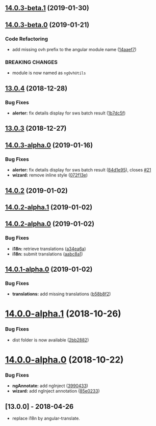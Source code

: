 ## [14.0.3-beta.1](https://github.com/ovh-ux/ng-ovh-utils/compare/v14.0.3-beta.0...v14.0.3-beta.1) (2019-01-30)



## [14.0.3-beta.0](https://github.com/ovh-ux/ng-ovh-utils/compare/v14.0.3-alpha.0...v14.0.3-beta.0) (2019-01-21)


### Code Refactoring

* add missing ovh prefix to the angular module name ([14aaef7](https://github.com/ovh-ux/ng-ovh-utils/commit/14aaef7))


### BREAKING CHANGES

* module is now named as `ngOvhUtils`



## [13.0.4](https://github.com/ovh-ux/ng-ovh-utils/compare/v13.0.3...v13.0.4) (2018-12-28)


### Bug Fixes

* **alerter:** fix details display for sws batch result  ([1b7dc5f](https://github.com/ovh-ux/ng-ovh-utils/commit/1b7dc5f))



## [13.0.3](https://github.com/ovh-ux/ng-ovh-utils/compare/v14.0.0-alpha.1...v13.0.3) (2018-12-27)



## [14.0.3-alpha.0](https://github.com/ovh-ux/ovh-utils-angular/compare/v14.0.2...v14.0.3-alpha.0) (2019-01-16)


### Bug Fixes

* **alerter:** fix details display for sws batch result ([84d1e95](https://github.com/ovh-ux/ovh-utils-angular/commit/84d1e95)), closes [#21](https://github.com/ovh-ux/ovh-utils-angular/issues/21)
* **wizard:** remove inline style ([072f13e](https://github.com/ovh-ux/ovh-utils-angular/commit/072f13e))



## [14.0.2](https://github.com/ovh-ux/ovh-utils-angular/compare/v14.0.2-alpha.1...v14.0.2) (2019-01-02)



## [14.0.2-alpha.1](https://github.com/ovh-ux/ovh-utils-angular/compare/v14.0.2-alpha.0...v14.0.2-alpha.1) (2019-01-02)



## [14.0.2-alpha.0](https://github.com/ovh-ux/ovh-utils-angular/compare/v14.0.1-alpha.0...v14.0.2-alpha.0) (2019-01-02)


### Bug Fixes

* **i18n:** retrieve translations ([a34ea6a](https://github.com/ovh-ux/ovh-utils-angular/commit/a34ea6a))
* **i18n:** submit translations ([aabc8a1](https://github.com/ovh-ux/ovh-utils-angular/commit/aabc8a1))



## [14.0.1-alpha.0](https://github.com/ovh-ux/ovh-utils-angular/compare/v14.0.0-alpha.1...v14.0.1-alpha.0) (2019-01-02)


### Bug Fixes

* **translations:** add missing translations ([b58b8f2](https://github.com/ovh-ux/ovh-utils-angular/commit/b58b8f2))



<a name="14.0.0-alpha.1"></a>
# [14.0.0-alpha.1](https://github.com/ovh-ux/ovh-utils-angular/compare/v14.0.0-alpha.0...v14.0.0-alpha.1) (2018-10-26)


### Bug Fixes

* dist folder is now available ([2bb2882](https://github.com/ovh-ux/ovh-utils-angular/commit/2bb2882))



<a name="14.0.0-alpha.0"></a>
# [14.0.0-alpha.0](https://github.com/ovh-ux/ovh-utils-angular/compare/v13.0.2...v14.0.0-alpha.0) (2018-10-22)


### Bug Fixes

* **ngAnnotate:** add ngInject ([3990433](https://github.com/ovh-ux/ovh-utils-angular/commit/3990433))
* **wizard:** add ngInject annotation ([85e0233](https://github.com/ovh-ux/ovh-utils-angular/commit/85e0233))



## [13.0.0] - 2018-04-26
- replace i18n by angular-translate.

